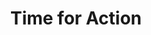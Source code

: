 ---
layout: default
master: section
published: true
classes:
 - slide
data:
  x: 3000
  y: 0

title: "Time for Action"
---